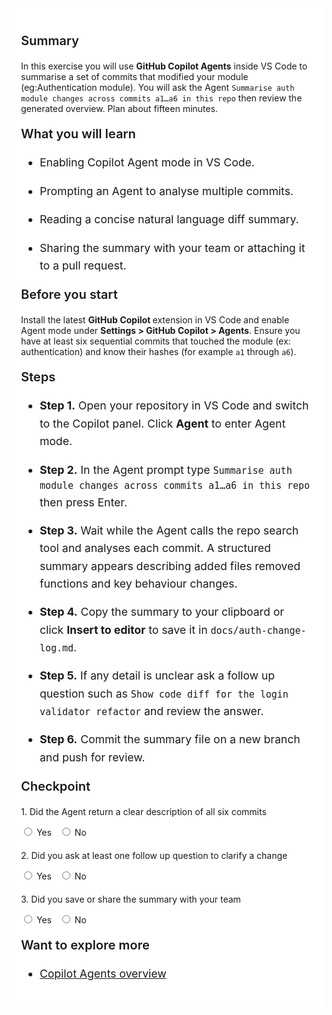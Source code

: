 ﻿---
Title: Explain complex diff with Agents
Source: insert.sql
---
<div class="container" style="max-width:960px;background:#ffffff;padding:20px;"> <!-- Summary --> <p style="font-weight:600;font-size:1.25rem;">Summary</p> <p> In this exercise you will use <strong>GitHub Copilot Agents</strong> inside VS&nbsp;Code to summarise a set of commits that modified your module (eg:Authentication module). You will ask the Agent <code>Summarise auth module changes across commits a1…a6 in this repo</code> then review the generated overview. Plan about fifteen minutes. </p> <!-- What you will learn --> <p style="font-weight:600;font-size:1.25rem;">What you will learn</p> <ul style="font-size:1.1rem;line-height:1.6;"> <li> <p>Enabling Copilot Agent mode in VS&nbsp;Code.</p> </li> <li> <p>Prompting an Agent to analyse multiple commits.</p> </li> <li> <p>Reading a concise natural language diff summary.</p> </li> <li> <p>Sharing the summary with your team or attaching it to a pull request.</p> </li> </ul> <!-- Before you start --> <p style="font-weight:600;font-size:1.25rem;">Before you start</p> <p> Install the latest <strong>GitHub Copilot </strong> extension in VS&nbsp;Code and enable Agent mode under <strong>Settings &gt; GitHub Copilot &gt; Agents</strong>. Ensure you have at least six sequential commits that touched the module (ex: authentication) and know their hashes (for example <code>a1</code> through <code>a6</code>). </p> <!-- Steps --> <p style="font-weight:600;font-size:1.25rem;">Steps</p> <ul style="font-size:1.1rem;line-height:1.6;"> <li> <p><strong>Step&nbsp;1.</strong> Open your repository in VS&nbsp;Code and switch to the Copilot panel. Click <strong>Agent</strong> to enter Agent mode.</p> </li> <li> <p><strong>Step&nbsp;2.</strong> In the Agent prompt type <code>Summarise auth module changes across commits a1…a6 in this repo</code> then press Enter.</p> </li> <li> <p><strong>Step&nbsp;3.</strong> Wait while the Agent calls the repo search tool and analyses each commit. A structured summary appears describing added files removed functions and key behaviour changes.</p> </li> <li> <p><strong>Step&nbsp;4.</strong> Copy the summary to your clipboard or click <strong>Insert to editor</strong> to save it in <code>docs/auth-change-log.md</code>.</p> </li> <li> <p><strong>Step&nbsp;5.</strong> If any detail is unclear ask a follow up question such as <code>Show code diff for the login validator refactor</code> and review the answer.</p> </li> <li> <p><strong>Step&nbsp;6.</strong> Commit the summary file on a new branch and push for review.</p> </li> </ul> <!-- Checkpoint --> <p style="font-weight:600;font-size:1.25rem;">Checkpoint</p> <div style="margin-top:20px;"> <p>1.&nbsp;Did the Agent return a clear description of all six commits</p> <input type="radio" name="q1"> Yes&nbsp;&nbsp; <input type="radio" name="q1"> No </div> <div style="margin-top:20px;"> <p>2.&nbsp;Did you ask at least one follow up question to clarify a change</p> <input type="radio" name="q2"> Yes&nbsp;&nbsp; <input type="radio" name="q2"> No </div> <div style="margin-top:20px;"> <p>3.&nbsp;Did you save or share the summary with your team</p> <input type="radio" name="q3"> Yes&nbsp;&nbsp; <input type="radio" name="q3"> No </div> <!-- Explore more --> <p style="font-weight:600;font-size:1.25rem;">Want to explore more</p> <ul style="font-size:1.1rem;line-height:1.6;"> <li> <p><a href="https://code.visualstudio.com/docs/copilot/chat/chat-agent-mode" target="_blank">Copilot Agents overview</a></p> </li> </ul> </div>
